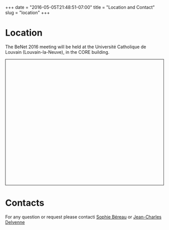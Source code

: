 +++
date = "2016-05-05T21:48:51-07:00"
title = "Location and Contact"
slug = "location"
+++

# Location

The BeNet 2016 meeting will be held at the Université Catholique de Louvain
(Louvain-la-Neuve), in the CORE building.

<div id="mapid" style="width: 100%; height: 400px; border: solid 1px;"></div>

<script src="https://unpkg.com/leaflet@1.0.0-rc.3/dist/leaflet.js"></script>
<script>
var mymap = L.map('mapid', {
    center: [50.6695394, 4.6151262],
    zoom: 16
	});

var mburl = 'https://api.tiles.mapbox.com/v4/{id}/{z}/{x}/{y}.png?access_token=pk.eyJ1IjoibWFwYm94IiwiYSI6ImNpandmbXliNDBjZWd2M2x6bDk3c2ZtOTkifQ._QA7i5Mpkd_m30IGElHziw'

L.tileLayer(mburl, {
	maxZoom: 18,
	attribution: 'Map data &copy; <a href="http://openstreetmap.org">OpenStreetMap</a> contributors, ' +
		'<a href="http://creativecommons.org/licenses/by-sa/2.0/">CC-BY-SA</a>, ' +
		'Imagery © <a href="http://mapbox.com">Mapbox</a>',
	id: 'mapbox.streets'
}).addTo(mymap);


L.marker([50.6693, 4.6153]).addTo(mymap)
	.bindPopup("<b>CORE</b><br />BeNet2016").openPopup();

var popup = L.popup();
</script>

# Contacts
 
For any question or request please contacti
[Sophie Béreau](<mailto:sophie.bereau@gmail.com>)
or
[Jean-Charles Delvenne](<mailto:jean-charles.delvenne@uclouvain.be>)
